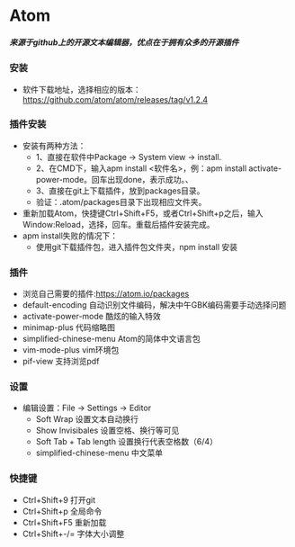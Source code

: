 # Atom
##### 来源于github上的开源文本编辑器，优点在于拥有众多的开源插件

### 安装
* 软件下载地址，选择相应的版本：https://github.com/atom/atom/releases/tag/v1.2.4

### 插件安装
* 安装有两种方法：
  * 1、直接在软件中Package -> System view -> install.
  * 2、在CMD下，输入apm install <软件名>，例：apm install activate-power-mode。回车出现done，表示成功。、
  * 3、直接在git上下载插件，放到packages目录。
  * 验证：.atom/packages目录下出现相应文件夹。
* 重新加载Atom，快捷键Ctrl+Shift+F5，或者Ctrl+Shift+p之后，输入Window:Reload，选择，回车。重载后插件安装完成。
* apm install失败的情况下：
  * 使用git下载插件包，进入插件包文件夹，npm install 安装


### 插件
* 浏览自己需要的插件:https://atom.io/packages
* default-encoding  自动识别文件编码，解决中午GBK编码需要手动选择问题
* activate-power-mode  酷炫的输入特效
* minimap-plus  代码缩略图
* simplified-chinese-menu  Atom的简体中文语言包
* vim-mode-plus  vim环境包
* pif-view  支持浏览pdf

### 设置
* 编辑设置：File -> Settings -> Editor
  * Soft Wrap 设置文本自动换行
  * Show Invisibales 设置空格、换行等可见
  * Soft Tab + Tab length 设置换行代表空格数（6/4）
  * simplified-chinese-menu 中文菜单

### 快捷键
* Ctrl+Shift+9    打开git
* Ctrl+Shift+p    全局命令
* Ctrl+Shift+F5   重新加载
* Ctrl+Shift+-/=  字体大小调整
